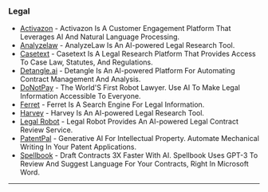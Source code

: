 ### Legal

* [Activazon](https://activazon.com/) - Activazon Is A Customer Engagement Platform That Leverages AI And Natural Language Processing.
* [Analyzelaw](https://www.analyzelaw.com/) - AnalyzeLaw Is An AI-powered Legal Research Tool.
* [Casetext](https://casetext.com/) - Casetext Is A Legal Research Platform That Provides Access To Case Law, Statutes, And Regulations.
* [Detangle.ai](https://detangle.ai/) - Detangle Is An AI-powered Platform For Automating Contract Management And Analysis.
* [DoNotPay](https://donotpay.com/) - The World'S First Robot Lawyer. Use AI To Make Legal Information Accessible To Everyone.
* [Ferret](https://www.ferret.ai/) - Ferret Is A Search Engine For Legal Information.
* [Harvey](https://harvey.ai/) - Harvey Is An AI-powered Legal Research Tool.
* [Legal Robot](https://legalrobot.com/) - Legal Robot Provides An AI-powered Legal Contract Review Service.
* [PatentPal](http://patentpal.com) - Generative AI For Intellectual Property. Automate Mechanical Writing In Your Patent Applications.
* [Spellbook](https://www.spellbook.legal/) - Draft Contracts 3X Faster With AI. Spellbook Uses GPT-3 To Review And Suggest Language For Your Contracts, Right In Microsoft Word.

***